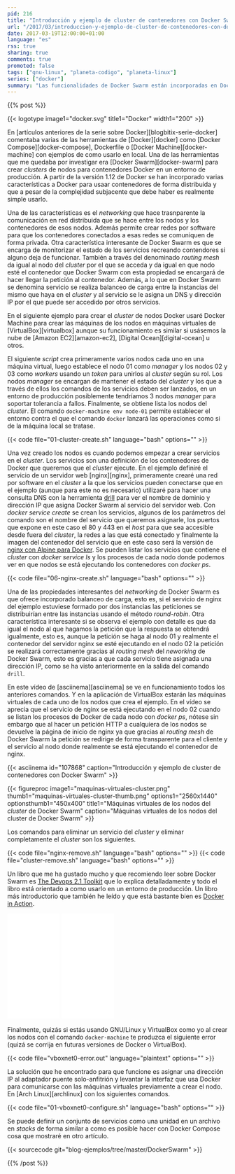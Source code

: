 ```yaml
---
pid: 216
title: "Introducción y ejemplo de cluster de contenedores con Docker Swarm"
url: "/2017/03/introduccion-y-ejemplo-de-cluster-de-contenedores-con-docker-swarm/"
date: 2017-03-19T12:00:00+01:00
language: "es"
rss: true
sharing: true
comments: true
promoted: false
tags: ["gnu-linux", "planeta-codigo", "planeta-linux"]
series: ["docker"]
summary: "Las funcionalidades de Docker Swarm están incorporadas en Docker para gestionar _clusters_ de nodos con contenedores de los servicios que deseemos. En artículo comentaré algunas de las propiedades de _networkning_ distribuido incorporado en Docker, como crear un _cluster_ de nodos Docker usando VirtualBox con máquinas virtuales para simular múltiples máquinas junto con como lanzar un servicio en el _cluster_ que en este caso consistirá en un servidor web nginx."
---
```


{{% post %}}

{{< logotype image1="docker.svg" title1="Docker" width1="200" >}}

En [artículos anteriores de la serie sobre Docker][blogbitix-serie-docker] comentaba varias de las herramientas de [Docker][docker] como [Docker Compose][docker-compose], Dockerfile o [Docker Machine][docker-machine] con ejemplos de como usarlo en local. Una de las herramientas que me quedaba por investigar era [Docker Swarm][docker-swarm] para crear _clusters_ de nodos para contenedores Docker en un entorno de producción. A partir de la versión 1.12 de Docker se han incorporado varias características a Docker para usaar contenedores de forma distribuida y que a pesar de la complejidad subjacente que debe haber es realmente simple usarlo.

Una de las características es el _networking_ que hace trasnparente la comunicación en red distribuida que se hace entre los nodos y los contenedores de esos nodos. Además permite crear redes por software para que los contenedores conectados a esas redes se comuniquen de forma privada. Otra característica interesante de Docker Swarm es que se encarga de monitorizar el estado de los servicios recreando contendores si alguno deja de funcionar. También a través del denominado _routing mesh_ da igual al nodo del _cluster_ por el que se acceda y da igual en que nodo esté el contenedor que Docker Swarm con esta propiedad se encargará de hacer llegar la petición al contenedor. Además, a lo que en Docker Swarm se denomina servicio se realiza balanceo de carga entre la instancias del mismo que haya en el _cluster_ y al servicio se le asigna un DNS y dirección IP por el que puede ser accedido por otros servicios.

En el siguiente ejemplo para crear el _cluster_ de nodos Docker usaré Docker Machine para crear las máquinas de los nodos en máquinas virtuales de [VirtualBox][virtualbox] aunque su funcionamiento es similar si usásemos la nube de [Amazon EC2][amazon-ec2], [Digital Ocean][digital-ocean] u otros.

El siguiente _script_ crea primeramente varios nodos cada uno en una máquina virtual, luego establece el nodo 01 como _manager_ y los nodos 02 y 03 como _workers_ usando un _token_ para unirlos al _cluster_ según su rol. Los nodos _manager_ se encargan de mantener el estado del _cluster_ y los que a través de ellos los comandos de los servicios deben ser lanzados, en un entorno de producción posiblemente tendríamos 3 nodos _manager_ para soportar tolerancia a fallos. Finalmente, se obtiene lista los nodos del _cluster_. El comando <code>docker-machine env node-01</code> permite establecer el entorno contra el que el comando <code>docker</code> lanzará las operaciones como si de la máquina local se tratase.

{{< code file="01-cluster-create.sh" language="bash" options="" >}}

Una vez creado los nodos es cuando podemos empezar a crear servicios en el _cluster_. Los servicios son una definición de los contenedores de Docker que queremos que el _cluster_ ejecute. En el ejemplo definiré el servicio de un servidor web [nginx][nginx], primeramente crearé una red por software en el _cluster_ a la que los servicios pueden conectarse que en el ejemplo (aunque para este no es necesario) utilizaré para hacer una consulta DNS con la herramienta [drill](https://linux.die.net/man/1/drill) para ver el nombre de dominio y dirección IP que asigna Docker Swarm al servicio del servidor web. Con _docker service create_ se crean los servicios, algunos de los parámetros del comando son el nombre del servicio que queremos asignarle, los puertos que expone en este caso el 80 y 443 en el _host_ para que sea accesible desde fuera del _cluster_, la redes a las que está conectado y finalmente la imagen del contenedor del servicio que en este caso será la versión de [nginx con Alpine para Docker](https://hub.docker.com/_/nginx/). Se pueden listar los servicios que contiene el _cluster_ con _docker service ls_ y los procesos de cada nodo donde podemos ver en que nodos se está ejecutando los contenedores con _docker ps_.

{{< code file="06-nginx-create.sh" language="bash" options="" >}}

Una de las propiedades interesantes del _networking_ de Docker Swarm es que ofrece incorporado balanceo de carga, esto es, si el servicio de nginx del ejemplo estuviese formado por dos instancias las peticiones se distribuirían entre las instancias usando el método _round-robin_. Otra característica interesante si se observa el ejemplo con detalle es que da igual el nodo al que hagamos la petición que la respuesta se obtendrá igualmente, esto es, aunque la petición se haga al nodo 01 y realmente el contenedor del servidor nginx se esté ejecutando en el nodo 02 la petición se realizará correctamente gracias al _routing mesh_ del _neworking_ de Docker Swarm, esto es gracias a que cada servicio tiene asignada una dirección IP, como se ha visto anteriormente en la salida del comando <code>drill</code>.

En este vídeo de [asciinema][asciinema] se ve en funcionamiento todos los anteriores comandos. Y en la aplicación de VirtualBox estarán las máquinas virtuales de cada uno de los nodos que crea el ejemplo. En el vídeo se aprecia que el servicio de nginx se está ejecutando en el nodo 02 cuando se listan los procesos de Docker de cada nodo con _docker ps_, nótese sin embargo que al hacer un petición HTTP a cualquiera de los nodos se devuelve la página de inicio de nginx ya que gracias al _routing mesh_ de Docker Swarm la petición se redirige de forma transparente para el cliente y el servicio al nodo donde realmente se está ejecutando el contenedor de nginx.

{{< asciinema id="107868"    caption="Introducción y ejemplo de cluster de contenedores con Docker Swarm" >}}

{{< figureproc
    image1="maquinas-virtuales-cluster.png" thumb1="maquinas-virtuales-cluster-thumb.png" options1="2560x1440" optionsthumb1="450x400" title1="Máquinas virtuales de los nodos del _cluster_ de Docker Swarm"
    caption="Máquinas virtuales de los nodos del cluster de Docker Swarm" >}}

Los comandos para eliminar un servicio del _cluster_ y eliminar completamente el _cluster_ son los siguientes.

{{< code file="nginx-remove.sh" language="bash" options="" >}}
{{< code file="cluster-remove.sh" language="bash" options="" >}}

Un libro que me ha gustado mucho y que recomiendo leer sobre Docker Swarm es [The Devops 2.1 Toolkit](https://amzn.to/2mIirti) que lo explica detalladamente y todo el libro está orientado a como usarlo en un entorno de producción. Un libro más introductorio que también he leído y que está bastante bien es [Docker in Action](https://amzn.to/2mF3Xtj).

<div class="media-amazon">
    <iframe style="width:120px;height:240px;" marginwidth="0" marginheight="0" scrolling="no" frameborder="0" src="//rcm-eu.amazon-adsystem.com/e/cm?lt1=_blank&bc1=000000&IS2=1&bg1=FFFFFF&fc1=000000&lc1=0000FF&t=blobit-21&o=30&p=8&l=as4&m=amazon&f=ifr&ref=as_ss_li_til&asins=1633430235&linkId=a6c4acab72c208d29232f2e0a8edb8ee"></iframe>
    <iframe style="width:120px;height:240px;" marginwidth="0" marginheight="0" scrolling="no" frameborder="0" src="//rcm-eu.amazon-adsystem.com/e/cm?lt1=_blank&bc1=000000&IS2=1&bg1=FFFFFF&fc1=000000&lc1=0000FF&t=blobit-21&o=30&p=8&l=as4&m=amazon&f=ifr&ref=as_ss_li_til&asins=1542468914&linkId=2101ae950cfcfe9e69b6cc1210e4bf2c"></iframe>
</div>

Finalmente, quizás si estás usando GNU/Linux y VirtualBox como yo al crear los nodos con el comando <code>docker-machine</code> te produzca el siguiente error (quizá se corrija en futuras versiones de Docker o VirtualBox).

{{< code file="vboxnet0-error.out" language="plaintext" options="" >}}

La solución que he encontrado para que funcione es asignar una dirección IP al adaptador puente solo-anfitrión y levantar la interfaz que usa Docker para comunicarse con las máquinas virtuales previamente a crear el nodo. En [Arch Linux][archlinux] con los siguientes comandos.

{{< code file="01-vboxnet0-configure.sh" language="bash" options="" >}}

Se puede definir un conjunto de servicios como una unidad en un archivo en _stacks_ de forma similar a como es posible hacer con Docker Compose cosa que mostraré en otro artículo.

{{< sourcecode git="blog-ejemplos/tree/master/DockerSwarm" >}}

{{% /post %}}
